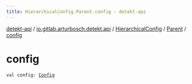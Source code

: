 ```yaml
---
title: HierarchicalConfig.Parent.config - detekt-api
---
```


[detekt-api](../../../index.html) / [io.gitlab.arturbosch.detekt.api](../../index.html) / [HierarchicalConfig](../index.html) / [Parent](index.html) / [config](./config.html)

# config

`val config: `[`Config`](../../-config/index.html)